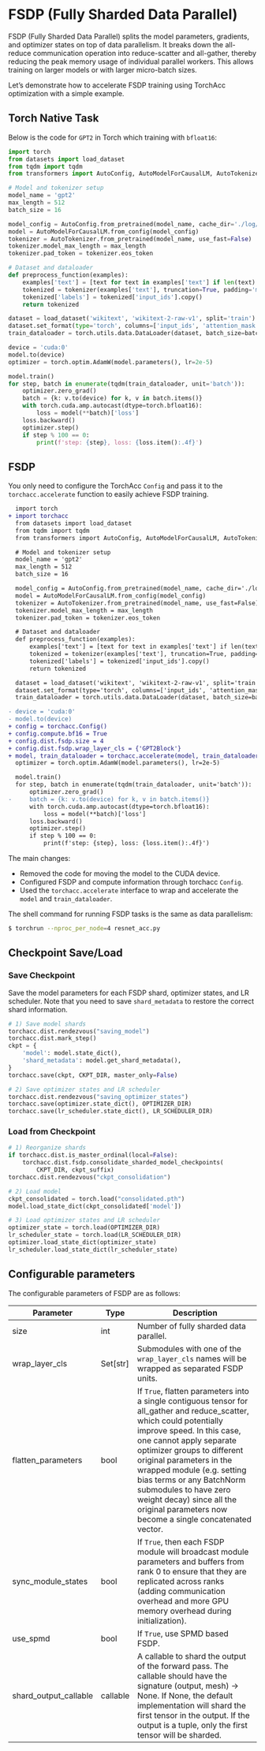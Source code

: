 # FSDP (Fully Sharded Data Parallel)


FSDP (Fully Sharded Data Parallel) splits the model parameters, gradients, and optimizer states on top of data parallelism. It breaks down the all-reduce communication operation into reduce-scatter and all-gather, thereby reducing the peak memory usage of individual parallel workers. This allows training on larger models or with larger micro-batch sizes.

Let’s demonstrate how to accelerate FSDP training using TorchAcc optimization with a simple example.

## Torch Native Task

Below is the code for `GPT2` in Torch which training with `bfloat16`:

```python
import torch
from datasets import load_dataset
from tqdm import tqdm
from transformers import AutoConfig, AutoModelForCausalLM, AutoTokenizer

# Model and tokenizer setup
model_name = 'gpt2'
max_length = 512
batch_size = 16

model_config = AutoConfig.from_pretrained(model_name, cache_dir='./log/model_cache')
model = AutoModelForCausalLM.from_config(model_config)
tokenizer = AutoTokenizer.from_pretrained(model_name, use_fast=False)
tokenizer.model_max_length = max_length
tokenizer.pad_token = tokenizer.eos_token

# Dataset and dataloader
def preprocess_function(examples):
    examples['text'] = [text for text in examples['text'] if len(text) > 0]
    tokenized = tokenizer(examples['text'], truncation=True, padding='max_length', max_length=max_length)
    tokenized['labels'] = tokenized['input_ids'].copy()
    return tokenized

dataset = load_dataset('wikitext', 'wikitext-2-raw-v1', split='train').map(preprocess_function, batched=True)
dataset.set_format(type='torch', columns=['input_ids', 'attention_mask', 'labels'])
train_dataloader = torch.utils.data.DataLoader(dataset, batch_size=batch_size, shuffle=True)

device = 'cuda:0'
model.to(device)
optimizer = torch.optim.AdamW(model.parameters(), lr=2e-5)

model.train()
for step, batch in enumerate(tqdm(train_dataloader, unit='batch')):
    optimizer.zero_grad()
    batch = {k: v.to(device) for k, v in batch.items()}
    with torch.cuda.amp.autocast(dtype=torch.bfloat16):
        loss = model(**batch)['loss']
    loss.backward()
    optimizer.step()
    if step % 100 == 0:
        print(f'step: {step}, loss: {loss.item():.4f}')
```

## FSDP

You only need to configure the TorchAcc `Config` and pass it to the `torchacc.accelerate` function to easily achieve FSDP training.

```diff
  import torch
+ import torchacc
  from datasets import load_dataset
  from tqdm import tqdm
  from transformers import AutoConfig, AutoModelForCausalLM, AutoTokenizer

  # Model and tokenizer setup
  model_name = 'gpt2'
  max_length = 512
  batch_size = 16

  model_config = AutoConfig.from_pretrained(model_name, cache_dir='./log/model_cache')
  model = AutoModelForCausalLM.from_config(model_config)
  tokenizer = AutoTokenizer.from_pretrained(model_name, use_fast=False)
  tokenizer.model_max_length = max_length
  tokenizer.pad_token = tokenizer.eos_token

  # Dataset and dataloader
  def preprocess_function(examples):
      examples['text'] = [text for text in examples['text'] if len(text) > 0]
      tokenized = tokenizer(examples['text'], truncation=True, padding='max_length', max_length=max_length)
      tokenized['labels'] = tokenized['input_ids'].copy()
      return tokenized

  dataset = load_dataset('wikitext', 'wikitext-2-raw-v1', split='train').map(preprocess_function, batched=True)
  dataset.set_format(type='torch', columns=['input_ids', 'attention_mask', 'labels'])
  train_dataloader = torch.utils.data.DataLoader(dataset, batch_size=batch_size, shuffle=True)

- device = 'cuda:0'
- model.to(device)
+ config = torchacc.Config()
+ config.compute.bf16 = True
+ config.dist.fsdp.size = 4
+ config.dist.fsdp.wrap_layer_cls = {'GPT2Block'}
+ model, train_dataloader = torchacc.accelerate(model, train_dataloader, config)
  optimizer = torch.optim.AdamW(model.parameters(), lr=2e-5)

  model.train()
  for step, batch in enumerate(tqdm(train_dataloader, unit='batch')):
      optimizer.zero_grad()
-     batch = {k: v.to(device) for k, v in batch.items()}
      with torch.cuda.amp.autocast(dtype=torch.bfloat16):
          loss = model(**batch)['loss']
      loss.backward()
      optimizer.step()
      if step % 100 == 0:
          print(f'step: {step}, loss: {loss.item():.4f}')
```


The main changes:

* Removed the code for moving the model to the CUDA device.
* Configured FSDP and compute information through torchacc `Config`.
* Used the `torchacc.accelerate` interface to wrap and accelerate the `model` and `train_dataloader`.

The shell command for running FSDP tasks is the same as data parallelism:

```bash
$ torchrun --nproc_per_node=4 resnet_acc.py
```




## Checkpoint Save/Load

### Save Checkpoint

Save the model parameters for each FSDP shard, optimizer states, and LR scheduler. Note that you need to save `shard_metadata` to restore the correct shard information.
```python
# 1) Save model shards
torchacc.dist.rendezvous("saving_model")
torchacc.dist.mark_step()
ckpt = {
    'model': model.state_dict(),
    'shard_metadata': model.get_shard_metadata(),
}
torchacc.save(ckpt, CKPT_DIR, master_only=False)

# 2) Save optimizer states and LR scheduler
torchacc.dist.rendezvous("saving_optimizer_states")
torchacc.save(optimizer.state_dict(), OPTIMIZER_DIR)
torchacc.save(lr_scheduler.state_dict(), LR_SCHEDULER_DIR)
```

### Load from Checkpoint

```python
# 1) Reorganize shards
if torchacc.dist.is_master_ordinal(local=False):
    torchacc.dist.fsdp.consolidate_sharded_model_checkpoints(
        CKPT_DIR, ckpt_suffix)
torchacc.dist.rendezvous("ckpt_consolidation")

# 2) Load model
ckpt_consolidated = torch.load("consolidated.pth")
model.load_state_dict(ckpt_consolidated['model'])

# 3) Load optimizer states and LR scheduler
optimizer_state = torch.load(OPTIMIZER_DIR)
lr_scheduler_state = torch.load(LR_SCHEDULER_DIR)
optimizer.load_state_dict(optimizer_state)
lr_scheduler.load_state_dict(lr_scheduler_state)
```

## Configurable parameters

The configurable parameters of FSDP are as follows:

| Parameter                  | Type          | Description                                                                                                                                                                                                                                                       |
|----------------------------|---------------|-------------------------------------------------------------------------------------------------------------------------------------------------------------------------------------------------------------------------------------------------------------------|
| size                       | int           | Number of fully sharded data parallel.                                                                                                                                                                                                                            |
| wrap_layer_cls             | Set[str]      | Submodules with one of the `wrap_layer_cls` names will be wrapped as separated FSDP units.                                                                                                                                                                        |
| flatten_parameters         | bool          | If ``True``, flatten parameters into a single contiguous tensor for all_gather and reduce_scatter, which could potentially improve speed. In this case, one cannot apply separate optimizer groups to different original parameters in the wrapped module (e.g. setting bias terms or any BatchNorm submodules to have zero weight decay) since all the original parameters now become a single concatenated vector. |
| sync_module_states         | bool          | If ``True``, then each FSDP module will broadcast module parameters and buffers from rank 0 to ensure that they are replicated across ranks (adding communication overhead and more GPU memory overhead during initialization).                                     |
| use_spmd                   | bool          | If ``True``, use SPMD based FSDP.                                                                                                                                                                                                                                 |
| shard_output_callable      | callable      | A callable to shard the output of the forward pass. The callable should have the signature (output, mesh) -> None. If None, the default implementation will shard the first tensor in the output. If the output is a tuple, only the first tensor will be sharded.   |